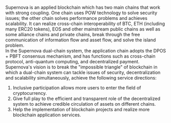 Supernova is an applied blockchain which has two main chains that work with strong coupling. 
One chain uses POW technology to solve security issues; the other chain solves performance problems and achieves scalability.
It can realize cross-chain interoperability of BTC, ETH (including many ERC20 tokens), EOS and other mainstream public chains as well as some alliance chains and private chains, break through the free communication of information flow and asset flow, and solve the island problem.  
In the Supernova dual-chain system, the application chain adopts the DPOS + PBFT consensus mechanism, and has functions such as cross-chain protocol, anti-quantum computing, and decentralized payment. Supernova's vision is to break the "impossible triangle" of blockchain in which a dual-chain system can tackle issues of security, decentralization and scalability simultaneously, achieve the following service directions:
1. Inclusive participation allows more users to enter the field of cryptocurrency.
2. Give full play to the efficient and transparent role of the decentralized system to achieve credible circulation of assets on different chains.
3. Help the implementation of blockchain projects and realize more blockchain application services.
